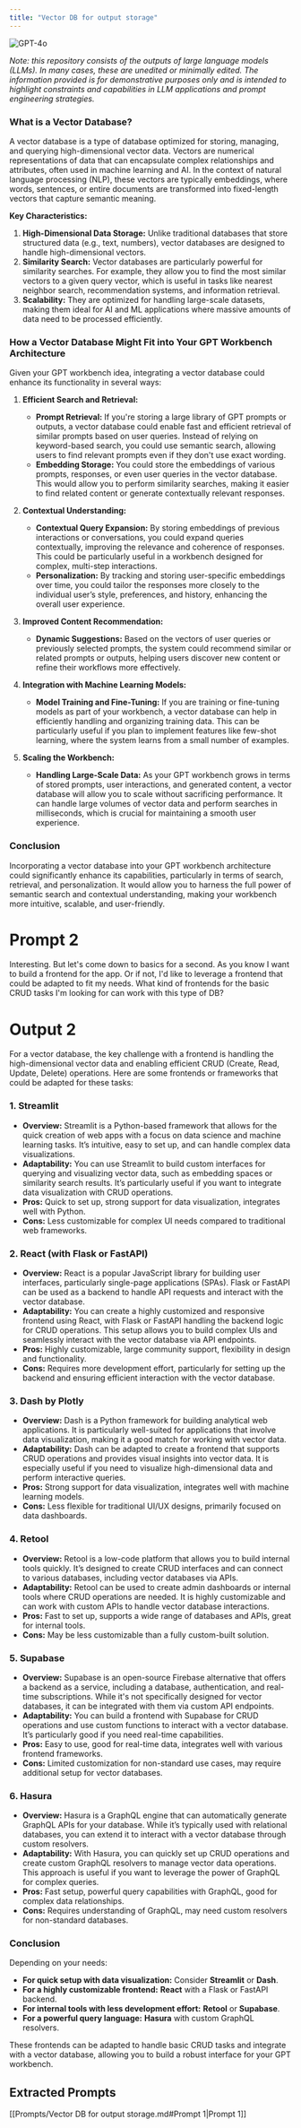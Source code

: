 ```yaml
---
title: "Vector DB for output storage"
---
```

![GPT-4o](https://img.shields.io/badge/GPT--4o-3333FF?style=for-the-badge&logo=openai&logoColor=white)



*Note: this repository consists of the outputs of large language models (LLMs). In many cases, these are unedited or minimally edited. The information provided is for demonstrative purposes only and is intended to highlight constraints and capabilities in LLM applications and prompt engineering strategies.*


### What is a Vector Database?

A vector database is a type of database optimized for storing, managing, and querying high-dimensional vector data. Vectors are numerical representations of data that can encapsulate complex relationships and attributes, often used in machine learning and AI. In the context of natural language processing (NLP), these vectors are typically embeddings, where words, sentences, or entire documents are transformed into fixed-length vectors that capture semantic meaning.

**Key Characteristics:**
1. **High-Dimensional Data Storage:** Unlike traditional databases that store structured data (e.g., text, numbers), vector databases are designed to handle high-dimensional vectors.
2. **Similarity Search:** Vector databases are particularly powerful for similarity searches. For example, they allow you to find the most similar vectors to a given query vector, which is useful in tasks like nearest neighbor search, recommendation systems, and information retrieval.
3. **Scalability:** They are optimized for handling large-scale datasets, making them ideal for AI and ML applications where massive amounts of data need to be processed efficiently.

### How a Vector Database Might Fit into Your GPT Workbench Architecture

Given your GPT workbench idea, integrating a vector database could enhance its functionality in several ways:

1. **Efficient Search and Retrieval:**
   - **Prompt Retrieval:** If you're storing a large library of GPT prompts or outputs, a vector database could enable fast and efficient retrieval of similar prompts based on user queries. Instead of relying on keyword-based search, you could use semantic search, allowing users to find relevant prompts even if they don't use exact wording.
   - **Embedding Storage:** You could store the embeddings of various prompts, responses, or even user queries in the vector database. This would allow you to perform similarity searches, making it easier to find related content or generate contextually relevant responses.

2. **Contextual Understanding:**
   - **Contextual Query Expansion:** By storing embeddings of previous interactions or conversations, you could expand queries contextually, improving the relevance and coherence of responses. This could be particularly useful in a workbench designed for complex, multi-step interactions.
   - **Personalization:** By tracking and storing user-specific embeddings over time, you could tailor the responses more closely to the individual user’s style, preferences, and history, enhancing the overall user experience.

3. **Improved Content Recommendation:**
   - **Dynamic Suggestions:** Based on the vectors of user queries or previously selected prompts, the system could recommend similar or related prompts or outputs, helping users discover new content or refine their workflows more effectively.

4. **Integration with Machine Learning Models:**
   - **Model Training and Fine-Tuning:** If you are training or fine-tuning models as part of your workbench, a vector database can help in efficiently handling and organizing training data. This can be particularly useful if you plan to implement features like few-shot learning, where the system learns from a small number of examples.

5. **Scaling the Workbench:**
   - **Handling Large-Scale Data:** As your GPT workbench grows in terms of stored prompts, user interactions, and generated content, a vector database will allow you to scale without sacrificing performance. It can handle large volumes of vector data and perform searches in milliseconds, which is crucial for maintaining a smooth user experience.

### Conclusion

Incorporating a vector database into your GPT workbench architecture could significantly enhance its capabilities, particularly in terms of search, retrieval, and personalization. It would allow you to harness the full power of semantic search and contextual understanding, making your workbench more intuitive, scalable, and user-friendly.

# Prompt 2

Interesting. But let's come down to basics for a second. As you know I want to build a frontend for the app. Or if not, I'd like to leverage a frontend that could be adapted to fit my needs. What kind of frontends for the basic CRUD tasks I'm looking for can work with this type of DB?

# Output 2

For a vector database, the key challenge with a frontend is handling the high-dimensional vector data and enabling efficient CRUD (Create, Read, Update, Delete) operations. Here are some frontends or frameworks that could be adapted for these tasks:

### 1. **Streamlit**
   - **Overview:** Streamlit is a Python-based framework that allows for the quick creation of web apps with a focus on data science and machine learning tasks. It’s intuitive, easy to set up, and can handle complex data visualizations.
   - **Adaptability:** You can use Streamlit to build custom interfaces for querying and visualizing vector data, such as embedding spaces or similarity search results. It’s particularly useful if you want to integrate data visualization with CRUD operations.
   - **Pros:** Quick to set up, strong support for data visualization, integrates well with Python.
   - **Cons:** Less customizable for complex UI needs compared to traditional web frameworks.

### 2. **React (with Flask or FastAPI)**
   - **Overview:** React is a popular JavaScript library for building user interfaces, particularly single-page applications (SPAs). Flask or FastAPI can be used as a backend to handle API requests and interact with the vector database.
   - **Adaptability:** You can create a highly customized and responsive frontend using React, with Flask or FastAPI handling the backend logic for CRUD operations. This setup allows you to build complex UIs and seamlessly interact with the vector database via API endpoints.
   - **Pros:** Highly customizable, large community support, flexibility in design and functionality.
   - **Cons:** Requires more development effort, particularly for setting up the backend and ensuring efficient interaction with the vector database.

### 3. **Dash by Plotly**
   - **Overview:** Dash is a Python framework for building analytical web applications. It is particularly well-suited for applications that involve data visualization, making it a good match for working with vector data.
   - **Adaptability:** Dash can be adapted to create a frontend that supports CRUD operations and provides visual insights into vector data. It is especially useful if you need to visualize high-dimensional data and perform interactive queries.
   - **Pros:** Strong support for data visualization, integrates well with machine learning models.
   - **Cons:** Less flexible for traditional UI/UX designs, primarily focused on data dashboards.

### 4. **Retool**
   - **Overview:** Retool is a low-code platform that allows you to build internal tools quickly. It’s designed to create CRUD interfaces and can connect to various databases, including vector databases via APIs.
   - **Adaptability:** Retool can be used to create admin dashboards or internal tools where CRUD operations are needed. It is highly customizable and can work with custom APIs to handle vector database interactions.
   - **Pros:** Fast to set up, supports a wide range of databases and APIs, great for internal tools.
   - **Cons:** May be less customizable than a fully custom-built solution.

### 5. **Supabase**
   - **Overview:** Supabase is an open-source Firebase alternative that offers a backend as a service, including a database, authentication, and real-time subscriptions. While it's not specifically designed for vector databases, it can be integrated with them via custom API endpoints.
   - **Adaptability:** You can build a frontend with Supabase for CRUD operations and use custom functions to interact with a vector database. It’s particularly good if you need real-time capabilities.
   - **Pros:** Easy to use, good for real-time data, integrates well with various frontend frameworks.
   - **Cons:** Limited customization for non-standard use cases, may require additional setup for vector databases.

### 6. **Hasura**
   - **Overview:** Hasura is a GraphQL engine that can automatically generate GraphQL APIs for your database. While it’s typically used with relational databases, you can extend it to interact with a vector database through custom resolvers.
   - **Adaptability:** With Hasura, you can quickly set up CRUD operations and create custom GraphQL resolvers to manage vector data operations. This approach is useful if you want to leverage the power of GraphQL for complex queries.
   - **Pros:** Fast setup, powerful query capabilities with GraphQL, good for complex data relationships.
   - **Cons:** Requires understanding of GraphQL, may need custom resolvers for non-standard databases.

### Conclusion

Depending on your needs:
- **For quick setup with data visualization:** Consider **Streamlit** or **Dash**.
- **For a highly customizable frontend:** **React** with a Flask or FastAPI backend.
- **For internal tools with less development effort:** **Retool** or **Supabase**.
- **For a powerful query language:** **Hasura** with custom GraphQL resolvers.

These frontends can be adapted to handle basic CRUD tasks and integrate with a vector database, allowing you to build a robust interface for your GPT workbench.




## Extracted Prompts
[[Prompts/Vector DB for output storage.md#Prompt 1|Prompt 1]]
